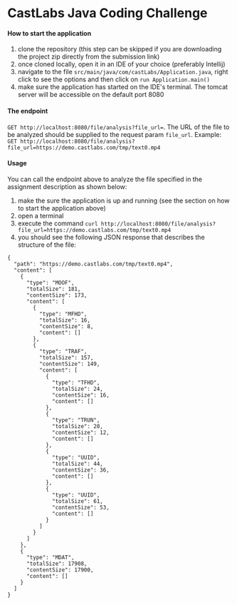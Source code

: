 # CastLabs Java Coding Challenge

#### How to start the application
1. clone the repository (this step can be skipped if you are downloading the project zip directly from the submission link)
2. once cloned locally, open it in an IDE of your choice (preferably Intellij)
3. navigate to the file `src/main/java/com/castLabs/Application.java`, right click to see the options and then click on `run Application.main()`
4. make sure the application has started on the IDE's terminal. The tomcat server will be accessible on the default port 8080

#### The endpoint
`GET http://localhost:8080/file/analysis?file_url=`.
The URL of the file to be analyzed should be supplied to the request param `file_url`. Example: `GET http://localhost:8080/file/analysis?file_url=https://demo.castlabs.com/tmp/text0.mp4`

#### Usage
You can call the endpoint above to analyze the file specified in the assignment description as shown below:
1. make the sure the application is up and running (see the section on how to start the application above)
2. open a terminal
3. execute the command `curl http://localhost:8080/file/analysis?file_url=https://demo.castlabs.com/tmp/text0.mp4`
4. you should see the following JSON response that describes the structure of the file:

```
{
  "path": "https://demo.castlabs.com/tmp/text0.mp4",
  "content": [
    {
      "type": "MOOF",
      "totalSize": 181,
      "contentSize": 173,
      "content": [
        {
          "type": "MFHD",
          "totalSize": 16,
          "contentSize": 8,
          "content": []
        },
        {
          "type": "TRAF",
          "totalSize": 157,
          "contentSize": 149,
          "content": [
            {
              "type": "TFHD",
              "totalSize": 24,
              "contentSize": 16,
              "content": []
            },
            {
              "type": "TRUN",
              "totalSize": 20,
              "contentSize": 12,
              "content": []
            },
            {
              "type": "UUID",
              "totalSize": 44,
              "contentSize": 36,
              "content": []
            },
            {
              "type": "UUID",
              "totalSize": 61,
              "contentSize": 53,
              "content": []
            }
          ]
        }
      ]
    },
    {
      "type": "MDAT",
      "totalSize": 17908,
      "contentSize": 17900,
      "content": []
    }
  ]
}
```
